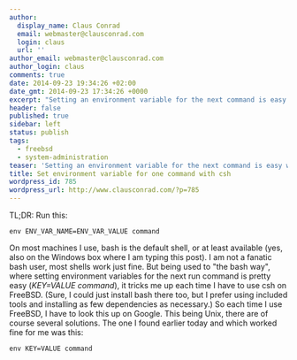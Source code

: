 ```yaml
---
author:
  display_name: Claus Conrad
  email: webmaster@clausconrad.com
  login: claus
  url: ''
author_email: webmaster@clausconrad.com
author_login: claus
comments: true
date: 2014-09-23 19:34:26 +02:00
date_gmt: 2014-09-23 17:34:26 +0000
excerpt: "Setting an environment variable for the next command is easy with bash - as it turns out, also with csh. Here's how:\r\n\r\n"
header: false
published: true
sidebar: left
status: publish
tags:
  - freebsd
  - system-administration
teaser: 'Setting an environment variable for the next command is easy with bash - as it turns out, also with csh. Here''s how:'
title: Set environment variable for one command with csh
wordpress_id: 785
wordpress_url: http://www.clausconrad.com/?p=785
---
```

TL;DR: Run this:  
```shell
env ENV_VAR_NAME=ENV_VAR_VALUE command
```

On most machines I use, bash is the default shell, or at least available (yes, also on the Windows box where I am typing this post). I am not a fanatic bash user, most shells work just fine. But being used to "the bash way", where setting environment variables for the next run command is pretty easy (_KEY=VALUE command_), it tricks me up each time I have to use csh on FreeBSD. (Sure, I could just install bash there too, but I prefer using included tools and installing as few dependencies as necessary.) So each time I use FreeBSD, I have to look this up on Google. This being Unix, there are of course several solutions. The one I found earlier today and which worked fine for me was this:
    
```shell
env KEY=VALUE command
```
